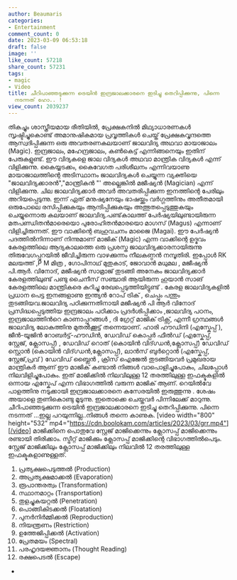 ```yaml
---
author: Beaumaris
categories:
- Entertainment
comment_count: 0
date: 2023-03-09 06:53:18
draft: false
image: ''
like_count: 57218
share_count: 57231
tags:
- magic
- Video
title: ചീറിപാഞ്ഞടുക്കുന്ന ട്രെയിൻ ഇന്ദ്രജാലക്കാരനെ ഇടിച്ചു തെറിപ്പിക്കുന്നു, പിന്നെ
  നടന്നത് ഹോ.. !
view_count: 2039237
---
```


തികച്ചും ശാസ്ത്രീയമായ രീതിയിൽ, പ്രേക്ഷകനിൽ മിഥ്യാധാരണകൾ സൃഷ്ടിച്ചുകൊണ്ട് അമാനുഷികമായ പ്രവൃത്തികൾ ചെയ്ത് പ്രേക്ഷകവൃന്ദത്തെ ആസ്വദിപ്പിക്കുന്ന ഒരു അവതരണകലയാണ്‌ ജാലവിദ്യ അഥവാ മായാജാലം (Magic). ഇന്ദ്രജാലം, മഹേന്ദ്രജാലം, കൺകെട്ട്‌ എന്നിങ്ങനെയും ഇതിന് പേരുകളുണ്ട്. ഈ വിദ്യകളെ ജാല വിദ്യകൾ അഥവാ മാന്ത്രിക വിദ്യകൾ എന്ന് വിളിക്കുന്നു. കൈയ്യടക്കം, കൈവേഗത പരിശീലനം എന്നിവയാണു മായാജാലത്തിന്റെ അടിസ്ഥാനം ജാലവിദ്യകൾ ചെയ്യുന്ന വ്യക്തിയെ "ജാലവിദ്യക്കാരൻ","മാന്ത്രികൻ "' അല്ലെങ്കിൽ മജീഷ്യൻ (Magician) എന്ന് വിളിക്കുന്നു. ചില ജാലവിദ്യക്കാർ അവർ അവതരിപ്പിക്കുന്ന ഇനത്തിന്റെ പേരിലും അറിയപ്പെടുന്നു. ഇന്ന്‌ ഏത്‌ മനുഷ്യനേയും ഭാഷയ്ക്കും വർഗ്ഗത്തിനും അതീതമായി ഒരുപോലെ രസിപ്പിക്കുകയും ആന്ദിപ്പിക്കുകയും അത്ഭുതപ്പെടുത്തുകയും ചെയ്യുന്നൊരു കലയാണ് ജാലവിദ്യ.പണ്ട്‌കാലത്ത്‌ പേർഷ്യയിലുണ്ടായിരുന്ന മതപണ്ഡിതൻമാരെയൊ പുരോഹിതൻമാരയൊ മാഗസ്‌ (Magus) എന്നാണ്‌ വിളിച്ചിരുന്നത്‌. ഈ വാക്കിന്റെ ബഹുവചനം മാജൈ (Magai). ഈ പേർഷ്യൻ പദത്തിൽനിന്നാണ് നിന്നുമാണ് മാജിക്‌ (Magic) എന്ന വാക്കിന്റെ ഉദ്ഭവം കേരളത്തിലെ ആദ്യകാലത്തെ ഒരു പ്രശസ്ത ജാലവിദ്യക്കാരനായിരുന്നു തിരുവേഗപ്പുറയിൽ ജീവിച്ചിരുന്ന വാഴക്കുന്നം നീലകണ്ഠൻ നമ്പൂതിരി. ഇപ്പോൾ RK മലയത്ത് ,P M മിത്ര , ഗോപിനാഥ് മുതുകാട്, ജോവാൻ മധുമല , മജീഷ്യൻ പി.ആർ. വിനോദ്, മജീഷ്യൻ സാമ്രാജ് തുടങ്ങി അനേകം ജാലവിദ്യക്കാർ കേരളത്തിലുണ്ട് പണ്ടു ചൈനീസ് സഞ്ചാരി ആയിരുന്ന ഹുയാൻ സാങ് കേരളത്തിലെ മാന്ത്രികരെ കുറിച്ചു രേഖപ്പെടുത്തിയിട്ടുണ്ട് . കേരള ജാലവിദ്യകളിൽ പ്രധാന പെട്ട ഇനങ്ങളാണു ഇന്ത്യൻ റോപ് ട്രിക് , ചെപ്പും പന്തും തുടങ്ങിയവ.ജാലവിദ്യ പഠിക്കുന്നതിനായി മജീഷ്യൻ പി ആർ വിനോദ് പ്രസിദ്ധപ്പെടുത്തിയ ഇന്ദ്രജാലം പഠിക്കാം പ്രദർശിപ്പിക്കാം ,ജാലവിദ്യ പഠനം, ഇന്ദ്രജാലത്തിൻറെ കാണാപ്പുറങ്ങൾ , ദി ഗ്രേറ്റ് മാജിക് ട്രിക്സ്, എന്നീ ഗ്രന്ഥങ്ങൾ ജാലവിദ്യ ലോകത്തിനു മുതൽക്കൂട്ട് തന്നെയാണ്. ഹാരി ഹൗഡിനി (എസ്കേപ്പ് ), ജീൻ-യൂജിൻ റോബർട്ട്-ഹൗഡിൻ, ഡേവിഡ് കൊപ്പർ ഫീൽഡ് (എസ്കേപ്പ്, സ്റ്റേജ്, ക്ലോസപ്പ്) , ഡേവിഡ് റൊത് (കൊയിൻ വിദ്ഗ്ധൻ,ക്ലോസപ്പ്) ഡേവിഡ് സ്റ്റൊൻ (കൊയിൻ വിദ്ഗ്ധൻ,ക്ലോസപ്പ്), ലാൻസ് ബുർറ്റൊൻ (എസ്കേപ്പ്, സ്റ്റേജ്,പ്രവ് ) ഡേവിഡ്‌ ബ്ലൈൻ , ക്രിസ് ഐജേൽ തുടങ്ങിയവർ പ്രമുഖരായ മാന്ത്രികർ ആണ് ഈ മാജിക് കണ്ടാൽ നിങ്ങൾ വാപൊളിച്ചുപോകും, ചിലപ്പോൾ നിലവിളിച്ചുപോകും. ഇത് മാജിക്കിൽ നിലവിലുള്ള 12 തരത്തിലുള്ള ഇഫക്ടുകളിൽ ഒന്നായ എസ്കേപ് എന്ന വിഭാഗത്തിൽ വരുന്ന മാജിക് ആണ്. റെയിൽവേ പാളത്തിനു നടുക്കായി ഇന്ദ്രജാലക്കാരനെ കസേരയിൽ ഇരുത്തുന്നു . ശേഷം അയാളെ തുണികൊണ്ടു മൂടുന്നു. ഇതൊക്കെ ചെയ്തവർ പിന്നിലേക്ക് മാറുന്നു. ചീറിപാഞ്ഞടുക്കുന്ന ട്രെയിൻ ഇന്ദ്രജാലക്കാരനെ ഇടിച്ചു തെറിപ്പിക്കുന്നു. പിന്നെ നടന്നത് ...ഇല്ല പറയുന്നില്ല..നിങ്ങൾ തന്നെ കാണുക. [video width="800" height="532" mp4="https://cdn.boolokam.com/articles/2023/03/grr.mp4"][/video] മാജിക്കിനെ പൊതുവേ സ്റ്റേജ് മാജിക്കെന്നും ക്ലോസപ്പ് മാജിക്കെന്നും രണ്ടായി തിരിക്കാം. സ്ട്രീറ്റ് മാജിക്കും ക്ലോസപ്പ് മാജിക്കിന്റെ വിഭാഗത്തിൽപെടും. സ്റ്റേജ് മാജിക്കിലും ക്ലോസപ്പ് മാജിക്കിലും നിലവിൽ 12 തരത്തിലുള്ള ഇഫക്ടുകളാണുള്ളത്. 

  1. പ്രത്യക്ഷപെടുത്തൽ (Production)
  2. അപ്രത്യക്ഷമാക്കൽ (Evaporation)
  3. രൂപാന്തരത്വം (Transformation)
  4. സ്ഥാനമാറ്റം (Transportation)
  5. തുളച്ചുകയറ്റൽ (Penetration)
  6. പൊങ്ങികിടക്കൽ (Floatation)
  7. പുനർനിർമ്മിക്കൽ (Reproduction)
  8. നിയന്ത്രണം (Restriction)
  9. ഉത്തേജിപ്പിക്കൽ (Activation)
  10. പ്രേതമയം (Spectral)
  11. പരഹൃദയജ്ഞാനം (Thought Reading)
  12. രക്ഷപെടൽ (Escape)

*